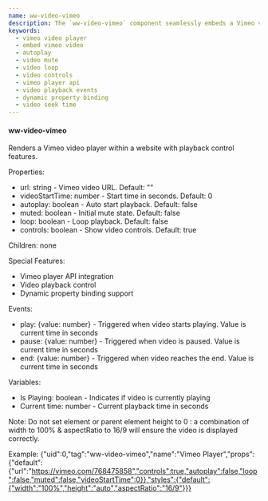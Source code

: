 ```yaml
---
name: ww-video-vimeo
description: The `ww-video-vimeo` component seamlessly embeds a Vimeo video player into a website, offering control over playback features such as autoplay, mute, loop, and specific start times, while integrating with the Vimeo player API for enhanced video management.
keywords:
  - vimeo video player
  - embed vimeo video
  - autoplay
  - video mute
  - video loop
  - video controls
  - vimeo player api
  - video playback events
  - dynamic property binding
  - video seek time
---
```


#### ww-video-vimeo

Renders a Vimeo video player within a website with playback control features.

Properties:
- url: string - Vimeo video URL. Default: ""
- videoStartTime: number - Start time in seconds. Default: 0
- autoplay: boolean - Auto start playback. Default: false
- muted: boolean - Initial mute state. Default: false
- loop: boolean - Loop playback. Default: false
- controls: boolean - Show video controls. Default: true

Children: none

Special Features:
- Vimeo player API integration
- Video playback control
- Dynamic property binding support

Events:
- play: {value: number} - Triggered when video starts playing. Value is current time in seconds
- pause: {value: number} - Triggered when video is paused. Value is current time in seconds
- end: {value: number} - Triggered when video reaches the end. Value is current time in seconds

Variables:
- Is Playing: boolean - Indicates if video is currently playing
- Current time: number - Current playback time in seconds

Note: Do not set element or parent element height to 0 : a combination of width to 100% & aspectRatio to 16/9 will ensure the video is displayed correctly.

Example:
<elements>
{"uid":0,"tag":"ww-video-vimeo","name":"Vimeo Player","props":{"default":{"url":"https://vimeo.com/768475858","controls":true,"autoplay":false,"loop":false,"muted":false,"videoStartTime":0}},"styles":{"default":{"width":"100%","height":"auto","aspectRatio":"16/9"}}}
</elements>

